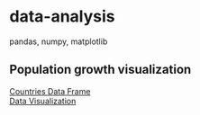 # data-analysis
pandas, numpy, matplotlib
## Population growth visualization <br>
[Countries Data Frame](https://github.com/laibanasir/data-analysis/blob/master/countries.csv) <br>
[Data Visualization](https://github.com/laibanasir/data-analysis/blob/master/Data_Visualization_.ipynb) <br>
